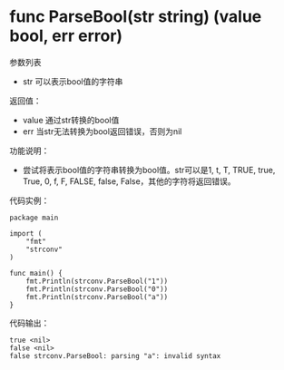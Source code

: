 # func ParseBool(str string) (value bool, err error)

参数列表

- str     可以表示bool值的字符串

返回值：

- value   通过str转换的bool值
- err     当str无法转换为bool返回错误，否则为nil

功能说明：

- 尝试将表示bool值的字符串转换为bool值。str可以是1, t, T, TRUE, true, True, 0, f, F, FALSE, false, False，其他的字符将返回错误。

代码实例：

    package main
    
    import (
        "fmt"
        "strconv"
    )
    
    func main() {
        fmt.Println(strconv.ParseBool("1"))
        fmt.Println(strconv.ParseBool("0"))
        fmt.Println(strconv.ParseBool("a"))
    }

代码输出：

    true <nil>
    false <nil>
    false strconv.ParseBool: parsing "a": invalid syntax